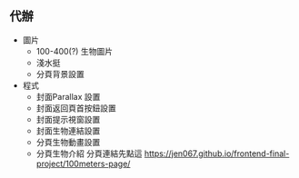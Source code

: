 ## 代辦
- 圖片
  - 100-400(?) 生物圖片
  - 淺水挺
  - 分頁背景設置
- 程式
  - 封面Parallax 設置
  - 封面返回頁首按鈕設置
  - 封面提示視窗設置
  - 封面生物連結設置
  - 分頁生物動畫設置
  - 分頁生物介紹
分頁連結先點這 https://jen067.github.io/frontend-final-project/100meters-page/
